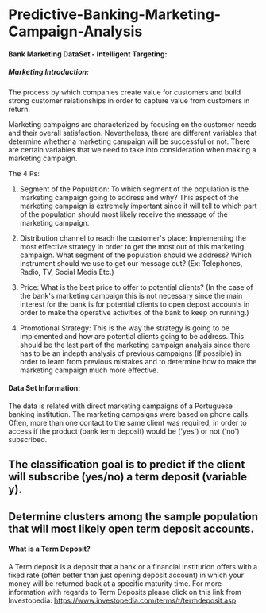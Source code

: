 # Predictive-Banking-Marketing-Campaign-Analysis

#### Bank Marketing DataSet - Intelligent Targeting:
##### Marketing Introduction:
The process by which companies create value for customers and build strong customer relationships in order to capture value from customers in return.

Marketing campaigns are characterized by focusing on the customer needs and their overall satisfaction. Nevertheless, there are different variables that determine whether a marketing campaign will be successful or not. There are certain variables that we need to take into consideration when making a marketing campaign. 

The 4 Ps:
1) Segment of the Population: To which segment of the population is the marketing campaign going to address and why? This aspect of the marketing campaign is extremely important since it will tell to which part of the population should most likely receive the message of the marketing campaign. 

2) Distribution channel to reach the customer's place: Implementing the most effective strategy in order to get the most out of this marketing campaign. What segment of the population should we address? Which instrument should we use to get our message out? (Ex: Telephones, Radio, TV, Social Media Etc.)

3) Price: What is the best price to offer to potential clients? (In the case of the bank's marketing campaign this is not necessary since the main interest for the bank is for potential clients to open depost accounts in order to make the operative activities of the bank to keep on running.)

4) Promotional Strategy: This is the way the strategy is going to be implemented and how are potential clients going to be address. This should be the last part of the marketing campaign analysis since there has to be an indepth analysis of previous campaigns (If possible) in order to learn from previous mistakes and to determine how to make the marketing campaign much more effective.

#### Data Set Information:

The data is related with direct marketing campaigns of a Portuguese banking institution. The marketing campaigns were based on phone calls. Often, more than one contact to the same client was required, in order to access if the product (bank term deposit) would be ('yes') or not ('no') subscribed. 


## The classification goal is to predict if the client will subscribe (yes/no) a term deposit (variable y).
## Determine clusters among the sample population that will most likely open term deposit accounts.

#### What is a Term Deposit?

A Term deposit is a deposit that a bank or a financial institurion offers with a fixed rate (often better than just opening deposit account) in which your money will be returned back at a specific maturity time. For more information with regards to Term Deposits please click on this link from Investopedia: https://www.investopedia.com/terms/t/termdeposit.asp

